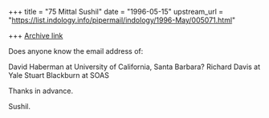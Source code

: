 +++
title = "75 Mittal Sushil"
date = "1996-05-15"
upstream_url = "https://list.indology.info/pipermail/indology/1996-May/005071.html"

+++
[Archive link](https://list.indology.info/pipermail/indology/1996-May/005071.html)


Does anyone know the email address of:

David Haberman at University of California, Santa Barbara?
Richard Davis at Yale
Stuart Blackburn at SOAS

Thanks in advance.

Sushil.




